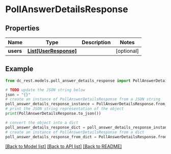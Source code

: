 # PollAnswerDetailsResponse


## Properties

Name | Type | Description | Notes
------------ | ------------- | ------------- | -------------
**users** | [**List[UserResponse]**](UserResponse.md) |  | [optional] 

## Example

```python
from dc_rest.models.poll_answer_details_response import PollAnswerDetailsResponse

# TODO update the JSON string below
json = "{}"
# create an instance of PollAnswerDetailsResponse from a JSON string
poll_answer_details_response_instance = PollAnswerDetailsResponse.from_json(json)
# print the JSON string representation of the object
print(PollAnswerDetailsResponse.to_json())

# convert the object into a dict
poll_answer_details_response_dict = poll_answer_details_response_instance.to_dict()
# create an instance of PollAnswerDetailsResponse from a dict
poll_answer_details_response_from_dict = PollAnswerDetailsResponse.from_dict(poll_answer_details_response_dict)
```
[[Back to Model list]](../README.md#documentation-for-models) [[Back to API list]](../README.md#documentation-for-api-endpoints) [[Back to README]](../README.md)


